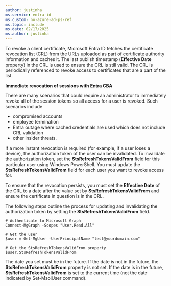 ```yaml
---
author: justinha
ms.service: entra-id
ms.custom: no-azure-ad-ps-ref
ms.topic: include
ms.date: 02/17/2025
ms.author: justinha
---
```


To revoke a client certificate, Microsoft Entra ID fetches the certificate revocation list (CRL) from the URLs uploaded as part of certificate authority information and caches it. The last publish timestamp (**Effective Date** property) in the CRL is used to ensure the CRL is still valid. The CRL is periodically referenced to revoke access to certificates that are a part of the list.

**Immediate revocation of sessions with Entra CBA**

There are many scenarios that could require an administrator to immediately revoke all of the session tokens so all access for a user is revoked. Such scenarios include 
- compromised accounts
- employee termination
- Entra outage where cached credentials are used which does not include CRL validation
- other insider threats.

If a more instant revocation is required (for example, if a user loses a device), the authorization token of the user can be invalidated. To invalidate the authorization token, set the **StsRefreshTokensValidFrom** field for this particular user using Windows PowerShell. You must update the **StsRefreshTokensValidFrom** field for each user you want to revoke access for.

To ensure that the revocation persists, you must set the **Effective Date** of the CRL to a date after the value set by **StsRefreshTokensValidFrom** and ensure the certificate in question is in the CRL.

The following steps outline the process for updating and invalidating the authorization token by setting the **StsRefreshTokensValidFrom** field.


```https
# Authenticate to Microsoft Graph
Connect-MgGraph -Scopes "User.Read.All"

# Get the user
$user = Get-MgUser -UserPrincipalName "test@yourdomain.com"

# Get the StsRefreshTokensValidFrom property
$user.StsRefreshTokensValidFrom
```

The date you set must be in the future. If the date is not in the future, the **StsRefreshTokensValidFrom** property is not set. If the date is in the future, **StsRefreshTokensValidFrom** is set to the current time (not the date indicated by Set-MsolUser command).
